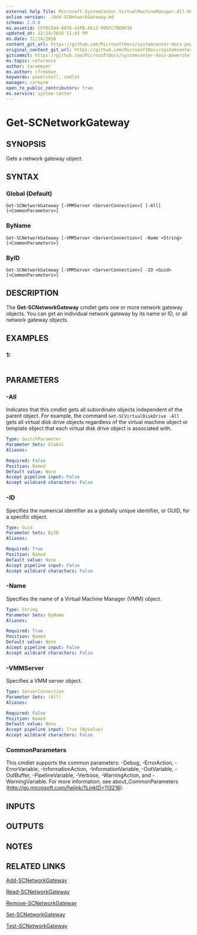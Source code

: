 ```yaml
---
external help file: Microsoft.SystemCenter.VirtualMachineManager.dll-Help.xml
online version: ./Add-SCNetworkGateway.md
schema: 2.0.0
ms.assetid: CFFBCDA4-8870-41FB-A513-995FC70D9F38
updated_at: 12/14/2016 11:43 PM
ms.date: 12/14/2016
content_git_url: https://github.com/MicrosoftDocs/systemcenter-docs-powershell/blob/master/systemcenter-cmdlets/SystemCenter2016/VirtualMachineManager/v1.0/Get-SCNetworkGateway.md
original_content_git_url: https://github.com/MicrosoftDocs/systemcenter-docs-powershell/blob/master/systemcenter-cmdlets/SystemCenter2016/VirtualMachineManager/v1.0/Get-SCNetworkGateway.md
gitcommit: https://github.com/MicrosoftDocs/systemcenter-docs-powershell/blob/96cd9bd2780eb6b78c540fa00d3b8a4313e3ed40/systemcenter-cmdlets/SystemCenter2016/VirtualMachineManager/v1.0/Get-SCNetworkGateway.md
ms.topic: reference
author: tarameyer
ms.author: cfreeman
keywords: powershell, cmdlet
manager: carmonm
open_to_public_contributors: true
ms.service: system-center
---
```


# Get-SCNetworkGateway

## SYNOPSIS
Gets a network gateway object.

## SYNTAX

### Global (Default)
```
Get-SCNetworkGateway [-VMMServer <ServerConnection>] [-All] [<CommonParameters>]
```

### ByName
```
Get-SCNetworkGateway [-VMMServer <ServerConnection>] -Name <String> [<CommonParameters>]
```

### ByID
```
Get-SCNetworkGateway [-VMMServer <ServerConnection>] -ID <Guid> [<CommonParameters>]
```

## DESCRIPTION
The **Get-SCNetworkGateway** cmdlet gets one or more network gateway objects.
You can get an individual network gateway by its name or ID, or all network gateway objects.

## EXAMPLES

### 1:
```

```

## PARAMETERS

### -All
Indicates that this cmdlet gets all subordinate objects independent of the parent object.
For example, the command `Get-SCVirtualDiskDrive -All` gets all virtual disk drive objects regardless of the virtual machine object or template object that each virtual disk drive object is associated with.

```yaml
Type: SwitchParameter
Parameter Sets: Global
Aliases: 

Required: False
Position: Named
Default value: None
Accept pipeline input: False
Accept wildcard characters: False
```

### -ID
Specifies the numerical identifier as a globally unique identifier, or GUID, for a specific object.

```yaml
Type: Guid
Parameter Sets: ByID
Aliases: 

Required: True
Position: Named
Default value: None
Accept pipeline input: False
Accept wildcard characters: False
```

### -Name
Specifies the name of a Virtual Machine Manager (VMM) object.

```yaml
Type: String
Parameter Sets: ByName
Aliases: 

Required: True
Position: Named
Default value: None
Accept pipeline input: False
Accept wildcard characters: False
```

### -VMMServer
Specifies a VMM server object.

```yaml
Type: ServerConnection
Parameter Sets: (All)
Aliases: 

Required: False
Position: Named
Default value: None
Accept pipeline input: True (ByValue)
Accept wildcard characters: False
```

### CommonParameters
This cmdlet supports the common parameters: -Debug, -ErrorAction, -ErrorVariable, -InformationAction, -InformationVariable, -OutVariable, -OutBuffer, -PipelineVariable, -Verbose, -WarningAction, and -WarningVariable. For more information, see about_CommonParameters (http://go.microsoft.com/fwlink/?LinkID=113216).

## INPUTS

## OUTPUTS

## NOTES

## RELATED LINKS

[Add-SCNetworkGateway](xref:SystemCenter2016/VirtualMachineManager/v1.0/Add-SCNetworkGateway.md)

[Read-SCNetworkGateway](xref:SystemCenter2016/VirtualMachineManager/v1.0/Read-SCNetworkGateway.md)

[Remove-SCNetworkGateway](xref:SystemCenter2016/VirtualMachineManager/v1.0/Remove-SCNetworkGateway.md)

[Set-SCNetworkGateway](xref:SystemCenter2016/VirtualMachineManager/v1.0/Set-SCNetworkGateway.md)

[Test-SCNetworkGateway](xref:SystemCenter2016/VirtualMachineManager/v1.0/Test-SCNetworkGateway.md)

